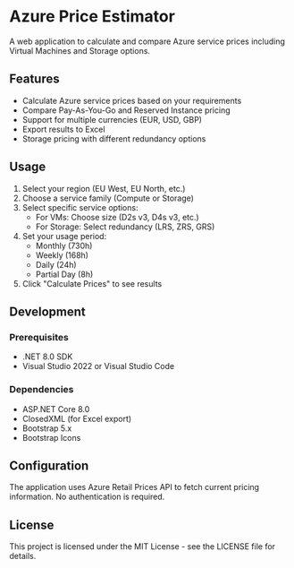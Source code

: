 # Azure Price Estimator

A web application to calculate and compare Azure service prices including Virtual Machines and Storage options.

## Features

- Calculate Azure service prices based on your requirements
- Compare Pay-As-You-Go and Reserved Instance pricing
- Support for multiple currencies (EUR, USD, GBP)
- Export results to Excel
- Storage pricing with different redundancy options

## Usage

1. Select your region (EU West, EU North, etc.)
2. Choose a service family (Compute or Storage)
3. Select specific service options:
   - For VMs: Choose size (D2s v3, D4s v3, etc.)
   - For Storage: Select redundancy (LRS, ZRS, GRS)
4. Set your usage period:
   - Monthly (730h)
   - Weekly (168h)
   - Daily (24h)
   - Partial Day (8h)
5. Click "Calculate Prices" to see results

## Development

### Prerequisites

- .NET 8.0 SDK
- Visual Studio 2022 or Visual Studio Code

### Dependencies

- ASP.NET Core 8.0
- ClosedXML (for Excel export)
- Bootstrap 5.x
- Bootstrap Icons

## Configuration

The application uses Azure Retail Prices API to fetch current pricing information. No authentication is required.

## License

This project is licensed under the MIT License - see the LICENSE file for details.
